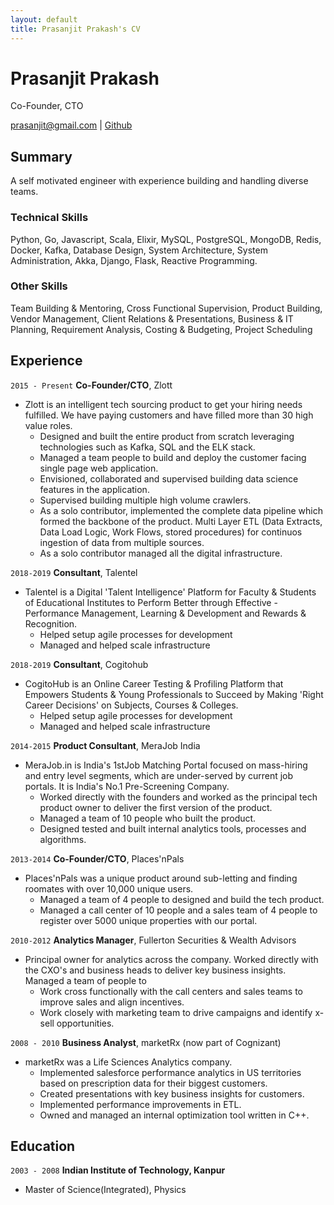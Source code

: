 ```yaml
---
layout: default
title: Prasanjit Prakash's CV
---
```

# Prasanjit Prakash
Co-Founder, CTO

  
<div id="webaddress">
<a href="mailto:prasanjit@gmail.com">prasanjit@gmail.com</a>
| <a href="https://github.com/dakaitbakait">Github</a>
</div>

## Summary

A self motivated engineer with experience building and handling diverse teams.

### Technical Skills

Python, Go, Javascript, Scala, Elixir, MySQL, PostgreSQL, MongoDB,
Redis, Docker, Kafka, Database Design, System Architecture, System
Administration, Akka, Django, Flask, Reactive Programming.

### Other Skills

Team Building & Mentoring, Cross Functional Supervision,
Product Building, Vendor Management, Client Relations & Presentations,
Business & IT Planning, Requirement Analysis, Costing & Budgeting, Project
Scheduling

## Experience

`2015 - Present`
__Co-Founder/CTO__, Zlott

- Zlott is an intelligent tech sourcing product to get your hiring needs
  fulfilled. We have paying customers and have filled more than 30 high value roles.
  * Designed and built the entire product from scratch leveraging technologies such as Kafka, SQL and the ELK stack.
  * Managed a team people to build and deploy the customer facing single
    page web application.
  * Envisioned, collaborated and supervised building data science features in
    the application.
  * Supervised building multiple high volume crawlers.
  * As a solo contributor, implemented the complete data pipeline which formed
    the backbone of the product. Multi Layer ETL (Data Extracts, Data Load
    Logic, Work Flows, stored procedures) for continuos ingestion of data from multiple sources.
  * As a solo contributor managed all the digital infrastructure.

`2018-2019`
__Consultant__, Talentel

- Talentel is a Digital 'Talent Intelligence' Platform for Faculty & Students
  of Educational Institutes to Perform Better through Effective -
  Performance Management, Learning & Development and Rewards & Recognition.
  * Helped setup agile processes for development
  * Managed and helped scale infrastructure

`2018-2019`
__Consultant__, Cogitohub

- CogitoHub is an Online Career Testing & Profiling Platform that Empowers
  Students & Young Professionals to Succeed by Making 'Right Career Decisions'
  on Subjects, Courses & Colleges. 
  * Helped setup agile processes for development
  * Managed and helped scale infrastructure

`2014-2015`
__Product Consultant__, MeraJob India

- MeraJob.in is India's 1stJob Matching Portal focused on mass-hiring and entry
  level segments, which are under-served by current job portals. It is
  India's No.1 Pre-Screening Company.
  * Worked directly with the founders and worked as the principal tech product
    owner to deliver the first version of the product.
  * Managed a team of 10 people who built the product.
  * Designed tested and built internal analytics tools, processes and
    algorithms. 

`2013-2014`
__Co-Founder/CTO__, Places'nPals

- Places'nPals was a unique product around sub-letting and finding roomates with over 10,000 unique users. 
  * Managed a team of 4 people to designed and build the tech product.
  * Managed a call center of 10 people and a sales team of 4 people to register
    over 5000 unique properties with our portal.

`2010-2012`
__Analytics Manager__, Fullerton Securities & Wealth Advisors
 
- Principal owner for analytics across the company. Worked directly with
  the CXO's and business heads to deliver key business insights. Managed a team
  of people to
  * Work cross functionally with the call centers and sales teams to improve
    sales and align incentives.
  * Work closely with marketing team to drive campaigns and identify x-sell
    opportunities.

`2008 - 2010`
__Business Analyst__, marketRx (now part of Cognizant)

- marketRx was a Life Sciences Analytics company.
  * Implemented salesforce performance analytics in US territories based on
    prescription data for their biggest customers.
  * Created presentations with key business insights for customers.
  * Implemented performance improvements in ETL.
  * Owned and managed an internal optimization tool written in C++.

## Education

`2003 - 2008`
__Indian Institute of Technology, Kanpur__
- Master of Science(Integrated), Physics

<!-- ### Footer Last updated: Nov 2020 -->
